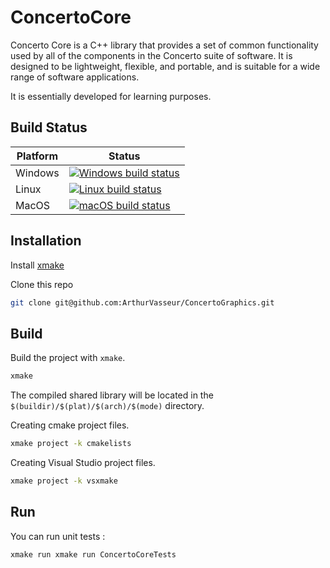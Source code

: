 # ConcertoCore

Concerto Core is a C++ library that provides a set of common functionality used by all of the components in the Concerto suite of software. It is designed to be lightweight, flexible, and portable, and is suitable for a wide range of software applications.

It is essentially developed for learning purposes.

## Build Status
| Platform | Status                                                                                                                                                                                          |
|----------|-------------------------------------------------------------------------------------------------------------------------------------------------------------------------------------------------|
| Windows  | [![Windows build status](https://github.com/ConcertoEngine/ConcertoCore/actions/workflows/windows.yml/badge.svg)](https://github.com/ConcertoEngine/ConcertoCore/actions/workflows/windows.yml) |
| Linux    | [![Linux build status](https://github.com/ConcertoEngine/ConcertoCore/actions/workflows/ubuntu22.yml/badge.svg)](https://github.com/ConcertoEngine/ConcertoCore/actions/workflows/ubuntu22.yml) |
| MacOS    | [![macOS build status](https://github.com/ConcertoEngine/ConcertoCore/actions/workflows/macos.yml/badge.svg)](https://github.com/ConcertoEngine/ConcertoCore/actions/workflows/macos.yml)       |

## Installation

Install [xmake](https://xmake.io/#/)

Clone this repo 

```bash
git clone git@github.com:ArthurVasseur/ConcertoGraphics.git
```

## Build

Build the project with `xmake`.

```bash
xmake
```
The compiled shared library will be located in the `$(buildir)/$(plat)/$(arch)/$(mode)` directory. 

Creating cmake project files.

```bash
xmake project -k cmakelists
```

Creating Visual Studio project files.

```bash
xmake project -k vsxmake
```

## Run

You can run unit tests : 
```bash
xmake run xmake run ConcertoCoreTests
```
